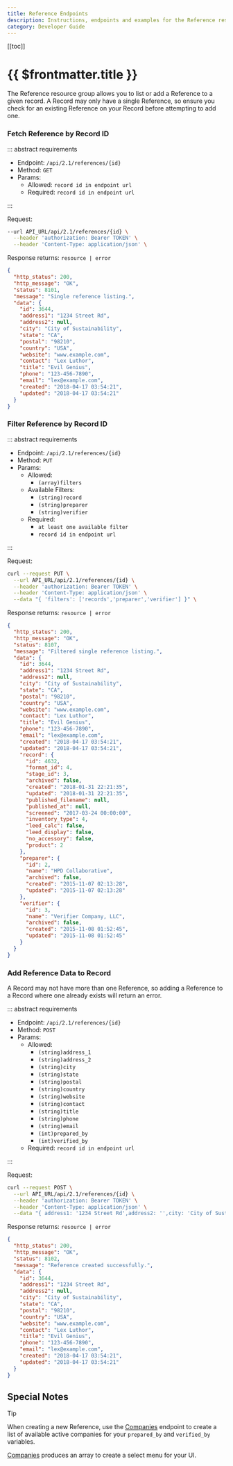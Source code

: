 ```yaml
---
title: Reference Endpoints
description: Instructions, endpoints and examples for the Reference resource group.
category: Developer Guide
---
```


[[toc]]

# {{ $frontmatter.title }}

The Reference resource group allows you to list or add a Reference to a given record. A Record may only have a single Reference, so ensure you check for an existing Reference on your Record before attempting to add one.

### Fetch Reference by Record ID

::: abstract requirements

- Endpoint: `/api/2.1/references/{id}`
- Method: `GET`
- Params:
  - Allowed: `record id in endpoint url`
  - Required: `record id in endpoint url`

:::

Request:

```bash
--url API_URL/api/2.1/references/{id} \
  --header 'authorization: Bearer TOKEN' \
  --header 'Content-Type: application/json' \
```

Response returns: `resource | error`

```json
{
  "http_status": 200,
  "http_message": "OK",
  "status": 8101,
  "message": "Single reference listing.",
  "data": {
    "id": 3644,
    "address1": "1234 Street Rd",
    "address2": null,
    "city": "City of Sustainability",
    "state": "CA",
    "postal": "98210",
    "country": "USA",
    "website": "www.example.com",
    "contact": "Lex Luthor",
    "title": "Evil Genius",
    "phone": "123-456-7890",
    "email": "lex@example.com",
    "created": "2018-04-17 03:54:21",
    "updated": "2018-04-17 03:54:21"
  }
}
```

### Filter Reference by Record ID

::: abstract requirements

- Endpoint: `/api/2.1/references/{id}`
- Method: `PUT`
- Params:
  - Allowed:
    - `(array)filters`
  - Available Filters:
    - `(string)record`
    - `(string)preparer`
    - `(string)verifier`
  - Required:
    - `at least one available filter`
    - `record id in endpoint url`

:::

Request:

```bash
curl --request PUT \
  --url API_URL/api/2.1/references/{id} \
  --header 'authorization: Bearer TOKEN' \
  --header 'Content-Type: application/json' \
  --data "{ 'filters': ['records','preparer','verifier'] }" \
```

Response returns: `resource | error`

```json hl_lines="21 37 44"
{
  "http_status": 200,
  "http_message": "OK",
  "status": 8107,
  "message": "Filtered single reference listing.",
  "data": {
    "id": 3644,
    "address1": "1234 Street Rd",
    "address2": null,
    "city": "City of Sustainability",
    "state": "CA",
    "postal": "98210",
    "country": "USA",
    "website": "www.example.com",
    "contact": "Lex Luthor",
    "title": "Evil Genius",
    "phone": "123-456-7890",
    "email": "lex@example.com",
    "created": "2018-04-17 03:54:21",
    "updated": "2018-04-17 03:54:21",
    "record": {
      "id": 4632,
      "format_id": 4,
      "stage_id": 3,
      "archived": false,
      "created": "2018-01-31 22:21:35",
      "updated": "2018-01-31 22:21:35",
      "published_filename": null,
      "published_at": null,
      "screened": "2017-03-24 00:00:00",
      "inventory_type": 4,
      "leed_calc": false,
      "leed_display": false,
      "no_accessory": false,
      "product": 2
    },
    "preparer": {
      "id": 2,
      "name": "HPD Collaborative",
      "archived": false,
      "created": "2015-11-07 02:13:28",
      "updated": "2015-11-07 02:13:28"
    },
    "verifier": {
      "id": 3,
      "name": "Verifier Company, LLC",
      "archived": false,
      "created": "2015-11-08 01:52:45",
      "updated": "2015-11-08 01:52:45"
    }
  }
}
```

### Add Reference Data to Record

A Record may not have more than one Reference, so adding a Reference to a Record where one already exists will return an error.

::: abstract requirements

- Endpoint: `/api/2.1/references/{id}`
- Method: `POST`
- Params:
  - Allowed:
    - `(string)address_1`
    - `(string)address_2`
    - `(string)city`
    - `(string)state`
    - `(string)postal`
    - `(string)country`
    - `(string)website`
    - `(string)contact`
    - `(string)title`
    - `(string)phone`
    - `(string)email`
    - `(int)prepared_by`
    - `(int)verified_by`
  - Required: `record id in endpoint url`

:::

Request:

```bash
curl --request POST \
  --url API_URL/api/2.1/references/{id} \
  --header 'authorization: Bearer TOKEN' \
  --header 'Content-Type: application/json' \
  --data "{ address1: '1234 Street Rd',address2: '',city: 'City of Sustainability',state: 'CA',postal: '98210',country: 'USA',website: 'www.example.com',contact: 'Lex Luthor',title: 'Evil Genius',phone: '123-456-7890',email: 'lex@example.com',prepared_by: 2,verified_by: 3 }" \
```

Response returns: `resource | error`

```json
{
  "http_status": 200,
  "http_message": "OK",
  "status": 8102,
  "message": "Reference created successfully.",
  "data": {
    "id": 3644,
    "address1": "1234 Street Rd",
    "address2": null,
    "city": "City of Sustainability",
    "state": "CA",
    "postal": "98210",
    "country": "USA",
    "website": "www.example.com",
    "contact": "Lex Luthor",
    "title": "Evil Genius",
    "phone": "123-456-7890",
    "email": "lex@example.com",
    "created": "2018-04-17 03:54:21",
    "updated": "2018-04-17 03:54:21"
  }
}
```

## Special Notes

> [!tip]
> When creating a new Reference, use the [Companies](companies/) endpoint to create a list of available active companies for your `prepared_by` and `verified_by` variables.
>
> [Companies](companies/) produces an array to create a select menu for your UI.

